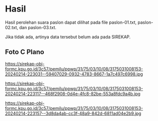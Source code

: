 # Hasil

Hasil perolehan suara paslon dapat dilihat pada file paslon-01.txt, paslon-02.txt, dan paslon-03.txt.

Jika tidak ada, artinya data tersebut belum ada pada SIREKAP.

## Foto C Plano

https://sirekap-obj-formc.kpu.go.id/3c57/pemilu/ppwp/31/75/03/10/08/3175031008153-20240214-223031--59407029-0932-4783-8667-1a7c497c6998.jpg

https://sirekap-obj-formc.kpu.go.id/3c57/pemilu/ppwp/31/75/03/10/08/3175031008153-20240214-223117--468f2908-0d4e-4fc8-82be-553a8fdc9a4b.jpg

https://sirekap-obj-formc.kpu.go.id/3c57/pemilu/ppwp/31/75/03/10/08/3175031008153-20240214-223157--3d8da4ab-cc3f-48a9-842d-6811ad04e2b9.jpg

